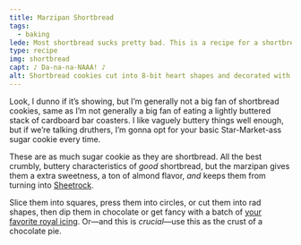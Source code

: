 ```yaml
---
title: Marzipan Shortbread
tags:
  - baking
lede: Most shortbread sucks pretty bad. This is a recipe for a shortbread that <em>isn’t</em> like eating vaguely butter-scented IKEA furniture.
type: recipe
img: shortbread
capt: ♪ Da-na-na-NAAA! ♪
alt: Shortbread cookies cut into 8-bit heart shapes and decorated with bright red royal icing.
---
```


Look, I dunno if it’s showing, but I’m generally not a big fan of shortbread cookies, same as I’m not generally a big fan of eating a lightly buttered stack of cardboard bar coasters. I like vaguely buttery things well enough, but if we’re talking druthers, I’m gonna opt for your basic Star-Market-ass sugar cookie every time.

These are as much sugar cookie as they are shortbread. All the best crumbly, buttery characteristics of _good_ shortbread, but the marzipan gives them a extra sweetness, a ton of almond flavor, _and_ keeps them from turning into [Sheetrock](https://en.wikipedia.org/wiki/Drywall). 

Slice them into squares, press them into circles, or cut them into rad shapes, then dip them in chocolate or get fancy with a batch of [your favorite royal icing](https://www.seriouseats.com/recipes/2016/12/perfect-royal-icing-recipe.html). Or—and this is _crucial_—use this as the crust of a chocolate pie.